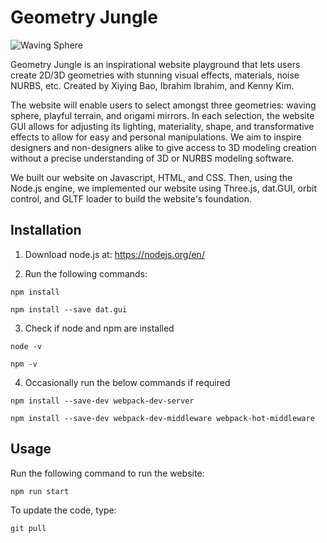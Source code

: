 # Geometry Jungle

![Waving Sphere](sphere.gif)


Geometry Jungle is an inspirational website playground that lets users create 2D/3D geometries with stunning visual effects, materials, noise NURBS, etc.  Created by Xiying Bao, Ibrahim Ibrahim, and Kenny Kim.

The website will enable users to select amongst three geometries: waving sphere, playful terrain, and origami mirrors.  In each selection, the website GUI allows for adjusting its lighting, materiality, shape, and transformative effects to allow for easy and personal manipulations.  We aim to inspire designers and non-designers alike to give access to 3D modeling creation without a precise understanding of 3D or NURBS modeling software.

We built our website on Javascript, HTML, and CSS.  Then, using the Node.js engine, we implemented our website using Three.js, dat.GUI, orbit control, and GLTF loader to build the website's foundation.


## Installation

1. Download node.js at: 
https://nodejs.org/en/

2. Run the following commands:

```
npm install

npm install --save dat.gui
```
3. Check if node and npm are installed
```
node -v

npm -v
```

4. Occasionally run the below commands if required
```
npm install --save-dev webpack-dev-server 

npm install --save-dev webpack-dev-middleware webpack-hot-middleware
```


## Usage

Run the following command to run the website:

```
npm run start
```

To update the code, type:

```
git pull
```

